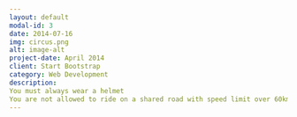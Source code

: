 ```yaml
---
layout: default
modal-id: 3
date: 2014-07-16
img: circus.png
alt: image-alt
project-date: April 2014
client: Start Bootstrap
category: Web Development
description: 
You must always wear a helmet
You are not allowed to ride on a shared road with speed limit over 60km/h
---
```

